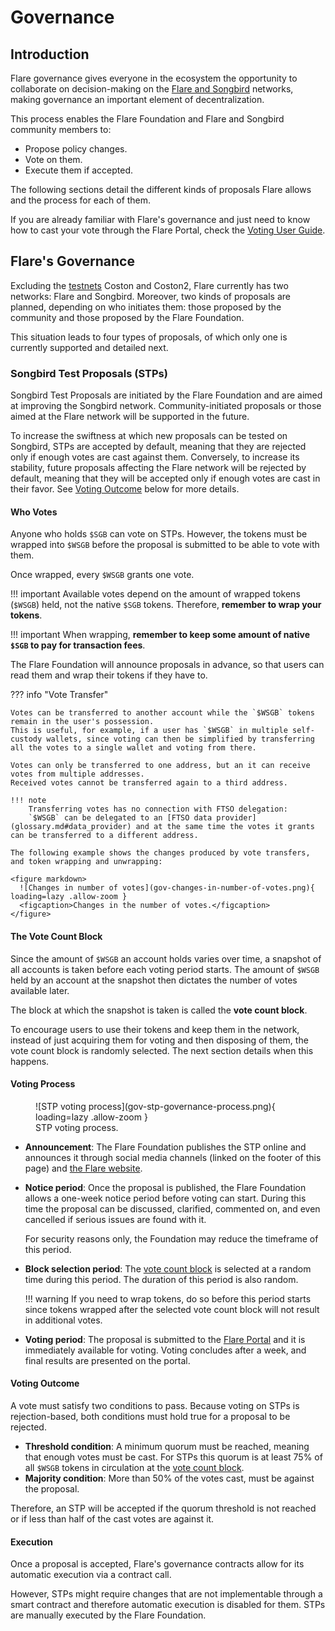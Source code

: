 # Governance

## Introduction

Flare governance gives everyone in the ecosystem the opportunity to collaborate on decision-making on the [Flare and Songbird](network-configs.md) networks, making governance an important element of decentralization.

This process enables the Flare Foundation and Flare and Songbird community members to:

* Propose policy changes.
* Vote on them.
* Execute them if accepted.

The following sections detail the different kinds of proposals Flare allows and the process for each of them.

If you are already familiar with Flare's governance and just need to know how to cast your vote through the Flare Portal, check the [Voting User Guide](../user/governance/voting.md).

## Flare's Governance

Excluding the [testnets](glossary.md#test_network) Coston and Coston2, Flare currently has two networks: Flare and Songbird.
Moreover, two kinds of proposals are planned, depending on who initiates them: those proposed by the community and those proposed by the Flare Foundation.

This situation leads to four types of proposals, of which only one is currently supported and detailed next.

### Songbird Test Proposals (STPs)

Songbird Test Proposals are initiated by the Flare Foundation and are aimed at improving the Songbird network.
Community-initiated proposals or those aimed at the Flare network will be supported in the future.

To increase the swiftness at which new proposals can be tested on Songbird, STPs are accepted by default, meaning that they are rejected only if enough votes are cast against them.
Conversely, to increase its stability, future proposals affecting the Flare network will be rejected by default, meaning that they will be accepted only if enough votes are cast in their favor. See [Voting Outcome](#voting-outcome) below for more details.

#### Who Votes

Anyone who holds `$SGB` can vote on STPs.
However, the tokens must be wrapped into `$WSGB` before the proposal is submitted to be able to vote with them.

Once wrapped, every `$WSGB` grants one vote.

!!! important
    Available votes depend on the amount of wrapped tokens (`$WSGB`) held, not the native `$SGB` tokens.
    Therefore, **remember to wrap your tokens**.

!!! important
    When wrapping, **remember to keep some amount of native `$SGB` to pay for transaction fees**.

The Flare Foundation will announce proposals in advance, so that users can read them and wrap their tokens if they have to.

??? info "Vote Transfer"

    Votes can be transferred to another account while the `$WSGB` tokens remain in the user's possession.
    This is useful, for example, if a user has `$WSGB` in multiple self-custody wallets, since voting can then be simplified by transferring all the votes to a single wallet and voting from there.

    Votes can only be transferred to one address, but an it can receive votes from multiple addresses.
    Received votes cannot be transferred again to a third address.

    !!! note
        Transferring votes has no connection with FTSO delegation:
        `$WSGB` can be delegated to an [FTSO data provider](glossary.md#data_provider) and at the same time the votes it grants can be transferred to a different address.

    The following example shows the changes produced by vote transfers, and token wrapping and unwrapping:

    <figure markdown>
      ![Changes in number of votes](gov-changes-in-number-of-votes.png){ loading=lazy .allow-zoom }
      <figcaption>Changes in the number of votes.</figcaption>
    </figure>

#### The Vote Count Block

Since the amount of `$WSGB` an account holds varies over time, a snapshot of all accounts is taken before each voting period starts.
The amount of `$WSGB` held by an account at the snapshot then dictates the number of votes available later.

The block at which the snapshot is taken is called the **vote count block**.

To encourage users to use their tokens and keep them in the network, instead of just acquiring them for voting and then disposing of them, the vote count block is randomly selected.
The next section details when this happens.

#### Voting Process

<figure markdown>
  ![STP voting process](gov-stp-governance-process.png){ loading=lazy .allow-zoom }
  <figcaption>STP voting process.</figcaption>
</figure>

* **Announcement**: The Flare Foundation publishes the STP online and announces it through social media channels (linked on the footer of this page) and [the Flare website](https://flare.network).

* **Notice period**: Once the proposal is published, the Flare Foundation allows a one-week notice period before voting can start.
    During this time the proposal can be discussed, clarified, commented on, and even cancelled if serious issues are found with it.

    For security reasons only, the Foundation may reduce the timeframe of this period.

* **Block selection period**: The [vote count block](#the-vote-count-block) is selected at a random time during this period.
    The duration of this period is also random.

    !!! warning
        If you need to wrap tokens, do so before this period starts since tokens wrapped after the selected vote count block will not result in additional votes.

* **Voting period**: The proposal is submitted to the [Flare Portal](https://portal.flare.network) and it is immediately available for voting.
    Voting concludes after a week, and final results are presented on the portal.

#### Voting Outcome

A vote must satisfy two conditions to pass.
Because voting on STPs is rejection-based, both conditions must hold true for a proposal to be rejected.

* **Threshold condition**: A minimum quorum must be reached, meaning that enough votes must be cast.
    For STPs this quorum is at least 75% of all `$WSGB` tokens in circulation at the [vote count block](#the-vote-count-block).
* **Majority condition**: More than 50% of the votes cast, must be against the proposal.

Therefore, an STP will be accepted if the quorum threshold is not reached or if less than half of the cast votes are against it.

#### Execution

Once a proposal is accepted, Flare's governance contracts allow for its automatic execution via a contract call.

However, STPs might require changes that are not implementable through a smart contract and therefore automatic execution is disabled for them.
STPs are manually executed by the Flare Foundation.
